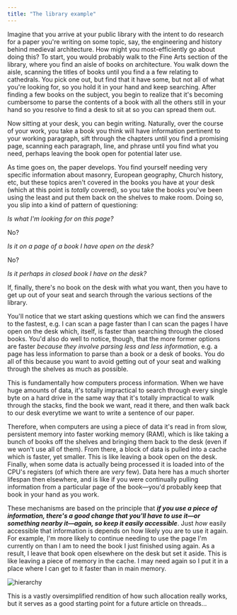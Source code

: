 ```yaml
---
title: "The library example"
---
```

Imagine that you arrive at your public library with the intent to do research for a paper you're writing on some topic, say, the engineering and history behind medieval architecture. How might you most-efficiently go about doing this? To start, you would probably walk to the Fine Arts section of the library, where you find an aisle of books on architecture. You walk down the aisle, scanning the titles of books until you find a a few relating to cathedrals. You pick one out, but find that it have some, but not all of what you're looking for, so you hold it in your hand and keep searching. After finding a few books on the subject, you begin to realize that it's becoming cumbersome to parse the contents of a book with all the others still in your hand so you resolve to find a desk to sit at so you can spread them out.

Now sitting at your desk, you can begin writing. Naturally, over the course of your work, you take a book you think will have information pertinent to your working paragraph, sift through the chapters until you find a promising page, scanning each paragraph, line, and phrase until you find what you need, perhaps leaving the book open for potential later use.

As time goes on, the paper develops. You find yourself needing very specific information about masonry, European geography, Church history, etc, but these topics aren't covered in the books you have at your desk (which at this point is *totally* covered), so you take the books you've been using the least and put them back on the shelves to make room. Doing so, you slip into a kind of pattern of questioning:

*Is what I'm looking for on this page?*

No?

*Is it on a page of a book I have open on the desk?*

No?

*Is it perhaps in closed book I have on the desk?*

If, finally, there's no book on the desk with what you want, then you have to get up out of your seat and search through the various sections of the library.

You'll notice that we start asking questions which we can find the answers to the fastest, e.g. I can scan a page faster than I can scan the pages I have open on the desk which, itself, is faster than searching through the closed books. You'd also do well to notice, though, that the more former options are faster *because they involve parsing less and less information*, e.g. a page has less information to parse than a book or a desk of books. You do all of this because you want to avoid getting out of your seat and walking through the shelves as much as possible.

This is fundamentally how computers process information. When we have huge amounts of data, it's totally impractical to search through every single byte on a hard drive in the same way that it's totally impractical to walk through the stacks, find the book we want, read it there, and then walk back to our desk everytime we want to write a sentence of our paper.

Therefore, when computers are using a piece of data it's read in from slow, persistent memory into faster working memory (RAM), which is like taking a bunch of books off the shelves and bringing them back to the desk (even if we won't use all of them). From there, a block of data is pulled into a cache which is faster, yet smaller. This is like leaving a book open on the desk. Finally, when some data is actually being processed it is loaded into of the CPU's registers (of which there are *very* few). Data here has a much shorter lifespan then elsewhere, and is like if you were continually pulling information from a particular page of the book—you'd probably keep that book in your hand as you work. 

These mechanisms are based on the principle that ***if you use a piece of information, there's a good change that you'll have to use it—or something nearby it—again, so keep it easily accessible***. Just *how* easily accessible that information is depends on how likely you are to use it again. For example, I'm more likely to continue needing to use the page I'm currently on than I am to need the book I just finished using again. As a result, I leave that book open elsewhere on the desk but set it aside. This is like leaving a piece of memory in the cache. I may need again so I put it in a place where I can get to it faster than in main memory.

![hierarchy](https://diveintosystems.org/book/C11-MemHierarchy/_images/MemoryHierarchy.png)

This is a vastly oversimplified rendition of how such allocation really works, but it serves as a good starting point for a future article on threads...